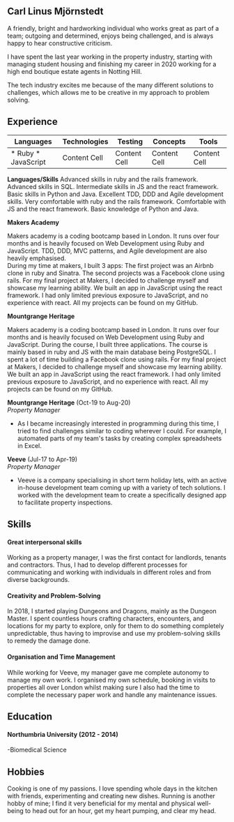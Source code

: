 ## Carl Linus Mjörnstedt

A friendly, bright and hardworking individual who works great as part of a team; outgoing and determined,
enjoys being challenged, and is always happy to hear constructive criticism.

I have spent the last year working in the property industry,
starting with managing student housing and finishing my career in 2020
working for a high end boutique estate agents in Notting Hill.

The tech industry excites me because of the many different solutions to challenges,
 which allows me to be creative in my approach to problem solving.

## Experience
| Languages  | Technologies  | Testing | Concepts | Tools
| ------------- | ------------- | ------------- | ------------- | ------------- |
| * Ruby * JavaScript  | Content Cell  |  Content Cell  | Content Cell  | Content Cell  |
**Languages/Skills**
Advanced skills in ruby and the rails framework.
Advanced skills in SQL.
Intermediate skills in JS and the react framework.
Basic skills in Python and Java.
Excellent TDD, DDD and Agile development skills.
Very comfortable with ruby and the rails framework.
Comfortable with JS and the react framework.
Basic knowledge of Python and Java.

**Makers Academy**

Makers academy is a coding bootcamp based in London. It runs over four months and is heavily focused on Web Development using Ruby and JavaScript. TDD, DDD, MVC patterns, and Agile development are also heavily emphasised.  
During my time at makers, I built 3 apps:
The first project was an Airbnb clone in ruby and Sinatra.
The second projects was a Facebook clone using rails. For my final project at Makers, I decided to challenge myself and showcase my learning ability. We built an app in JavaScript using the react framework. I had only limited previous exposure to JavaScript, and no experience with react. All my projects can be found on my GitHub.

**Mountgrange Heritage** 

Makers academy is a coding bootcamp based in London. It runs over four months and is heavily focused on Web Development using Ruby and JavaScript. During the course, I built three applications. 
The course is mainly based in ruby and JS with the main database being PostgreSQL. I spent a lot of time building a Facebook clone using rails. For my final project at Makers, I decided to challenge myself and showcase my learning ability. We built an app in JavaScript using the react framework. I had only limited previous exposure to JavaScript, and no experience with react. All my projects can be found on my GitHub.


**Mountgrange Heritage** (Oct-19 to Aug-20)  
_Property Manager_

- As I became increasingly interested in programming during this time,
I tried to find challenges similar to coding wherever I could. For example,
I automated parts of my team's tasks by creating complex spreadsheets in Excel.

**Veeve** (Jul-17 to Apr-19)  
_Property Manager_

- Veeve is a company specialising in short term holiday lets,
with an active in-house development team coming up with a variety of tech solutions.
I worked with the development team to create a specifically designed app to facilitate property inspections.

## Skills


#### Great interpersonal skills

Working as a property manager, I was the first contact for landlords, tenants and contractors.
Thus, I had to develop different processes for communicating and working
with individuals in different roles and from diverse backgrounds.

#### Creativity and Problem-Solving

In 2018, I started playing Dungeons and Dragons, mainly as the Dungeon Master.
I spent countless hours crafting characters, encounters,
and locations for my party to explore, only for them to do something completely unpredictable,
thus having to improvise and use my problem-solving skills to remedy the damage done.

#### Organisation and Time Management

While working for Veeve, my manager gave me complete autonomy to manage my own work.
I organised my own schedule, booking in visits to properties all over London whilst making
sure I also had the time to complete the necessary paper work and handle any maintenance issues.


## Education

#### Northumbria University (2012 - 2014)

-Biomedical Science

## Hobbies

Cooking is one of my passions. I love spending whole days in the kitchen with friends,
experimenting and creating new dishes.
Running is another hobby of mine; I find it very beneficial for my mental and physical well-being to head out for an hour,
get my heart pumping, and clear my head.
